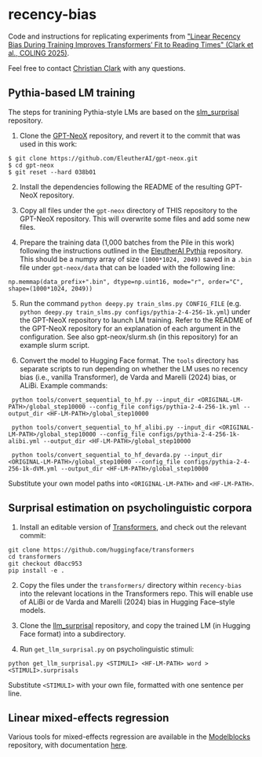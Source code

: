 # recency-bias
Code and instructions for replicating experiments from ["Linear Recency Bias During Training Improves Transformers’ Fit to Reading Times" (Clark et al., COLING 2025)](https://aclanthology.org/2025.coling-main.517/).

Feel free to contact [Christian Clark](mailto:clark.3664@osu.edu) with any questions.

## Pythia-based LM training

The steps for tranining Pythia-style LMs are based on the [slm\_surprisal](https://github.com/byungdoh/slm_surprisal/tree/main) repository.

1. Clone the [GPT-NeoX](https://github.com/EleutherAI/gpt-neox) repository, and revert it to the commit that was used in this work:
```
$ git clone https://github.com/EleutherAI/gpt-neox.git
$ cd gpt-neox
$ git reset --hard 038b01
```

2. Install the dependencies following the README of the resulting GPT-NeoX repository.

3. Copy all files under the `gpt-neox` directory of THIS repository to the GPT-NeoX repository. This will overwrite some files and add some new files.

4. Prepare the training data (1,000 batches from the Pile in this work) following the instructions outlined in the [EleutherAI Pythia](https://github.com/EleutherAI/pythia) repository. This should be a numpy array of size `(1000*1024, 2049)` saved in a `.bin` file under `gpt-neox/data` that can be loaded with the following line:
```
np.memmap(data_prefix+".bin", dtype=np.uint16, mode="r", order="C", shape=(1000*1024, 2049))
```

5. Run the command `python deepy.py train_slms.py CONFIG_FILE` (e.g. `python deepy.py train_slms.py configs/pythia-2-4-256-1k.yml`) under the GPT-NeoX repository to launch LM training.
Refer to the README of the GPT-NeoX repository for an explanation of each argument in the configuration.
See also gpt-neox/slurm.sh (in this repository) for an example slurm script.

6. Convert the model to Hugging Face format.
The `tools` directory has separate scripts to run depending on whether the LM uses no recency bias (i.e., vanilla Transformer), de Varda and Marelli (2024) bias, or ALiBi.
Example commands:
```
 python tools/convert_sequential_to_hf.py --input_dir <ORIGINAL-LM-PATH>/global_step10000 --config_file configs/pythia-2-4-256-1k.yml --output_dir <HF-LM-PATH>/global_step10000
 ```
```
 python tools/convert_sequential_to_hf_alibi.py --input_dir <ORIGINAL-LM-PATH>/global_step10000 --config_file configs/pythia-2-4-256-1k-alibi.yml --output_dir <HF-LM-PATH>/global_step10000
 ```
```
 python tools/convert_sequential_to_hf_devarda.py --input_dir <ORIGINAL-LM-PATH>/global_step10000 --config_file configs/pythia-2-4-256-1k-dVM.yml --output_dir <HF-LM-PATH>/global_step10000
 ```
 Substitute your own model paths into `<ORIGINAL-LM-PATH>` and `<HF-LM-PATH>`.

## Surprisal estimation on psycholinguistic corpora

1. Install an editable version of [Transformers](https://github.com/huggingface/transformers), and check out the relevant commit:
```
git clone https://github.com/huggingface/transformers
cd transformers
git checkout d0acc953
pip install -e .
```

2. Copy the files under the `transformers/` directory within `recency-bias` into the relevant locations in the Transformers repo. This will enable use of ALiBi or de Varda and Marelli (2024) bias in Hugging Face–style models.

4. Clone the [llm_surprisal](https://github.com/byungdoh/llm_surprisal) repository, and copy the trained LM (in Hugging Face format) into a subdirectory.

5. Run `get_llm_surprisal.py` on psycholinguistic stimuli:
```
python get_llm_surprisal.py <STIMULI> <HF-LM-PATH> word > <STIMULI>.surprisals
```
Substitute `<STIMULI>` with your own file, formatted with one sentence per line.

## Linear mixed-effects regression

Various tools for mixed-effects regression are available in the [Modelblocks](https://github.com/modelblocks/modelblocks-release) repository, with documentation [here](https://www.asc.ohio-state.edu/schuler.77/overview-mb.pdf).
